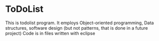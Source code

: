 # ToDoList
This is todolist program. It employs Object-oriented programming, Data structures, software design (but not patterns, that is done in a future project)
Code is in files written with eclipse
